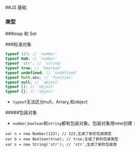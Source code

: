 ##JS 基础
 ### 类型
  
 ###map 和 Set
 
 ###标准对象
 
 ```js
 typeof 123; // 'number'
 typeof NaN; // 'number'
 typeof 'str'; // 'string'
 typeof true; // 'boolean'
 typeof undefined; // 'undefined'
 typeof Math.abs; // 'function'
 typeof null; // 'object'
 typeof []; // 'object'
 typeof {}; // 'object'
 ```
  - `typeof`无法区分null，Arrary,和object
 
#####包装对象
  - `number`,`boolean`和`string`都有包装对象。包装对象用new创建：
  ```
  var n = new Number(123); // 123,生成了新的包装类型
  var b = new Boolean(true); // true,生成了新的包装类型
  var s = new String('str'); // 'str',生成了新的包装类
  ```